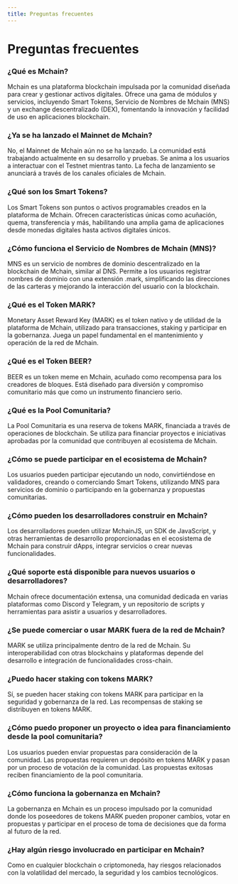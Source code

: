 ```yaml
---
title: Preguntas frecuentes
---
```


# Preguntas frecuentes

### ¿Qué es Mchain?
Mchain es una plataforma blockchain impulsada por la comunidad diseñada para crear y gestionar activos digitales. Ofrece una gama de módulos y servicios, incluyendo Smart Tokens, Servicio de Nombres de Mchain (MNS) y un exchange descentralizado (DEX), fomentando la innovación y facilidad de uso en aplicaciones blockchain.

### ¿Ya se ha lanzado el Mainnet de Mchain?
No, el Mainnet de Mchain aún no se ha lanzado. La comunidad está trabajando actualmente en su desarrollo y pruebas. Se anima a los usuarios a interactuar con el Testnet mientras tanto. La fecha de lanzamiento se anunciará a través de los canales oficiales de Mchain.

### ¿Qué son los Smart Tokens?
Los Smart Tokens son puntos o activos programables creados en la plataforma de Mchain. Ofrecen características únicas como acuñación, quema, transferencia y más, habilitando una amplia gama de aplicaciones desde monedas digitales hasta activos digitales únicos.

### ¿Cómo funciona el Servicio de Nombres de Mchain (MNS)?
MNS es un servicio de nombres de dominio descentralizado en la blockchain de Mchain, similar al DNS. Permite a los usuarios registrar nombres de dominio con una extensión .mark, simplificando las direcciones de las carteras y mejorando la interacción del usuario con la blockchain.

### ¿Qué es el Token MARK?
Monetary Asset Reward Key (MARK) es el token nativo y de utilidad de la plataforma de Mchain, utilizado para transacciones, staking y participar en la gobernanza. Juega un papel fundamental en el mantenimiento y operación de la red de Mchain.

### ¿Qué es el Token BEER?
BEER es un token meme en Mchain, acuñado como recompensa para los creadores de bloques. Está diseñado para diversión y compromiso comunitario más que como un instrumento financiero serio.

### ¿Qué es la Pool Comunitaria?
La Pool Comunitaria es una reserva de tokens MARK, financiada a través de operaciones de blockchain. Se utiliza para financiar proyectos e iniciativas aprobadas por la comunidad que contribuyen al ecosistema de Mchain.

### ¿Cómo se puede participar en el ecosistema de Mchain?
Los usuarios pueden participar ejecutando un nodo, convirtiéndose en validadores, creando o comerciando Smart Tokens, utilizando MNS para servicios de dominio o participando en la gobernanza y propuestas comunitarias.

### ¿Cómo pueden los desarrolladores construir en Mchain?
Los desarrolladores pueden utilizar MchainJS, un SDK de JavaScript, y otras herramientas de desarrollo proporcionadas en el ecosistema de Mchain para construir dApps, integrar servicios o crear nuevas funcionalidades.

### ¿Qué soporte está disponible para nuevos usuarios o desarrolladores?
Mchain ofrece documentación extensa, una comunidad dedicada en varias plataformas como Discord y Telegram, y un repositorio de scripts y herramientas para asistir a usuarios y desarrolladores.

### ¿Se puede comerciar o usar MARK fuera de la red de Mchain?
MARK se utiliza principalmente dentro de la red de Mchain. Su interoperabilidad con otras blockchains y plataformas depende del desarrollo e integración de funcionalidades cross-chain.

### ¿Puedo hacer staking con tokens MARK?
Sí, se pueden hacer staking con tokens MARK para participar en la seguridad y gobernanza de la red. Las recompensas de staking se distribuyen en tokens MARK.

### ¿Cómo puedo proponer un proyecto o idea para financiamiento desde la pool comunitaria?
Los usuarios pueden enviar propuestas para consideración de la comunidad. Las propuestas requieren un depósito en tokens MARK y pasan por un proceso de votación de la comunidad. Las propuestas exitosas reciben financiamiento de la pool comunitaria.

### ¿Cómo funciona la gobernanza en Mchain?
La gobernanza en Mchain es un proceso impulsado por la comunidad donde los poseedores de tokens MARK pueden proponer cambios, votar en propuestas y participar en el proceso de toma de decisiones que da forma al futuro de la red.

### ¿Hay algún riesgo involucrado en participar en Mchain?
Como en cualquier blockchain o criptomoneda, hay riesgos relacionados con la volatilidad del mercado, la seguridad y los cambios tecnológicos.
